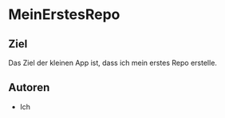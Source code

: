 # MeinErstesRepo

## Ziel
Das Ziel der kleinen App ist, dass ich mein erstes Repo erstelle.

## Autoren
* Ich
